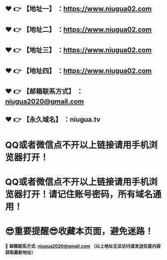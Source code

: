 :heart: :point_right: 【地址一】 ：https://www.niugua02.com
------
:heart: :point_right: 【地址二】 ：https://www.niugua02.com
------
:heart: :point_right: 【地址三】 ：https://www.niugua02.com
------
:heart: :point_right: 【地址四】 ：https://www.niugua02.com
------
:heart: :point_right: 【邮箱联系方式】 ：niugua2020@gmail.com
------
:heart: :point_right: 【永久域名】 ：niugua.tv
------
# QQ或者微信点不开以上链接请用手机浏览器打开！
# QQ或者微信点不开以上链接请用手机浏览器打开！请记住账号密码，所有域名通用！
# :sunglasses:重要提醒:sunglasses:收藏本页面，避免迷路！
:e-mail: __邮箱联系方式: niugua2020@gmail.com （以上地址无法访问请发送任意内容获取最新地址）__
